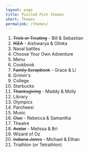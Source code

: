 ```yaml
---
layout: page
title: Puzzled Pint themes
short: Themes
permalink: /themes/
---
```


1. <del>Trick or Treating</del> - Bill & Sebastian
2. <del>IKEA</del> - Aishwarya & Olinka
3. Naval battles
4. Choose Your Own Adventure
5. Menu
6. Cookbook
7. <del>Family Scrapbook</del> - Grace & Li
8. Grimm's
9. College
10. Starbucks
11. <del>Thanksgiving</del> - Maddy & Molly
12. Library
13. Olympics
14. Parcheesi
15. Music
16. <del>Clue</del> - Rebecca & Samantha
17. Theatre
18. <del>Avatar</del> - Melissa & Bri
19. Wizard of Oz
20. <del>Indiana Jones</del> - Michael & Ethan
21. Triathlon (or Tetrathlon)
